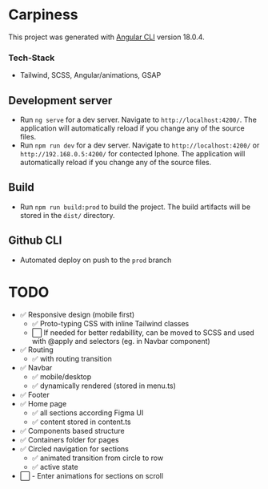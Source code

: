 # Carpiness

This project was generated with [Angular CLI](https://github.com/angular/angular-cli) version 18.0.4.

### Tech-Stack

- Tailwind, SCSS, Angular/animations, GSAP

## Development server

- Run `ng serve` for a dev server. Navigate to `http://localhost:4200/`. The application will automatically reload if you change any of the source files.
- Run `npm run dev` for a dev server. Navigate to `http://localhost:4200/` or `http://192.168.0.5:4200/` for contected Iphone. The application will automatically reload if you change any of the source files.

## Build

- Run `npm run build:prod` to build the project. The build artifacts will be stored in the `dist/` directory.

## Github CLI

- Automated deploy on push to the `prod` branch

##

# TODO

- ✅ Responsive design (mobile first)
  - ✅ Proto-typing CSS with inline Tailwind classes
  - ⬜️ If needed for better redabillity, can be moved to SCSS and used with @apply and selectors (eg. in Navbar component)
- ✅ Routing
  - ✅ with routing transition
- ✅ Navbar
  - ✅ mobile/desktop
  - ✅ dynamically rendered (stored in menu.ts)
- ✅ Footer
- ✅ Home page
  - ✅ all sections according Figma UI
  - ✅ content stored in content.ts
- ✅ Components based structure
- ✅ Containers folder for pages
- ✅ Circled navigation for sections
  - ✅ animated transition from circle to row
  - ✅ active state
- ⬜️ - Enter animations for sections on scroll
